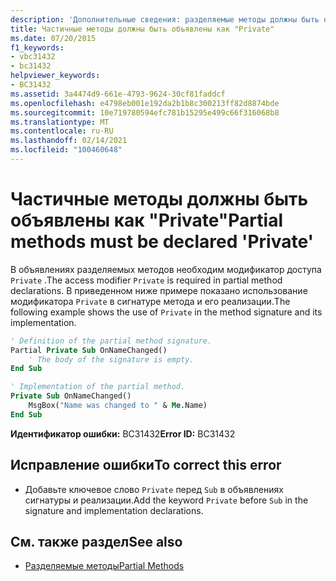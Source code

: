 ```yaml
---
description: 'Дополнительные сведения: разделяемые методы должны быть объявлены как "Private"'
title: Частичные методы должны быть объявлены как "Private"
ms.date: 07/20/2015
f1_keywords:
- vbc31432
- bc31432
helpviewer_keywords:
- BC31432
ms.assetid: 3a4474d9-661e-4793-9624-30cf81faddcf
ms.openlocfilehash: e4798eb001e192da2b1b8c300213ff82d8874bde
ms.sourcegitcommit: 10e719780594efc781b15295e499c66f316068b8
ms.translationtype: MT
ms.contentlocale: ru-RU
ms.lasthandoff: 02/14/2021
ms.locfileid: "100460648"
---
```

# <a name="partial-methods-must-be-declared-private"></a><span data-ttu-id="477e1-103">Частичные методы должны быть объявлены как "Private"</span><span class="sxs-lookup"><span data-stu-id="477e1-103">Partial methods must be declared 'Private'</span></span>

<span data-ttu-id="477e1-104">В объявлениях разделяемых методов необходим модификатор доступа `Private` .</span><span class="sxs-lookup"><span data-stu-id="477e1-104">The access modifier `Private` is required in partial method declarations.</span></span> <span data-ttu-id="477e1-105">В приведенном ниже примере показано использование модификатора `Private` в сигнатуре метода и его реализации.</span><span class="sxs-lookup"><span data-stu-id="477e1-105">The following example shows the use of `Private` in the method signature and its implementation.</span></span>  
  
```vb  
' Definition of the partial method signature.  
Partial Private Sub OnNameChanged()  
    ' The body of the signature is empty.  
End Sub  
```  
  
```vb  
' Implementation of the partial method.  
Private Sub OnNameChanged()  
    MsgBox("Name was changed to " & Me.Name)  
End Sub  
```  
  
 <span data-ttu-id="477e1-106">**Идентификатор ошибки:** BC31432</span><span class="sxs-lookup"><span data-stu-id="477e1-106">**Error ID:** BC31432</span></span>  
  
## <a name="to-correct-this-error"></a><span data-ttu-id="477e1-107">Исправление ошибки</span><span class="sxs-lookup"><span data-stu-id="477e1-107">To correct this error</span></span>  
  
- <span data-ttu-id="477e1-108">Добавьте ключевое слово `Private` перед `Sub` в объявлениях сигнатуры и реализации.</span><span class="sxs-lookup"><span data-stu-id="477e1-108">Add the keyword `Private` before `Sub` in the signature and implementation declarations.</span></span>  
  
## <a name="see-also"></a><span data-ttu-id="477e1-109">См. также раздел</span><span class="sxs-lookup"><span data-stu-id="477e1-109">See also</span></span>

- [<span data-ttu-id="477e1-110">Разделяемые методы</span><span class="sxs-lookup"><span data-stu-id="477e1-110">Partial Methods</span></span>](../programming-guide/language-features/procedures/partial-methods.md)
